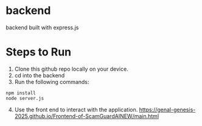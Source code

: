 # backend
backend built with express.js


# Steps to Run
1. Clone this github repo locally on your device.
2. cd into the backend
3. Run the following commands:
```
npm install
node server.js
```
4. Use the front end to interact with the application. https://genal-genesis-2025.github.io/Frontend-of-ScamGuardAINEW/main.html 
